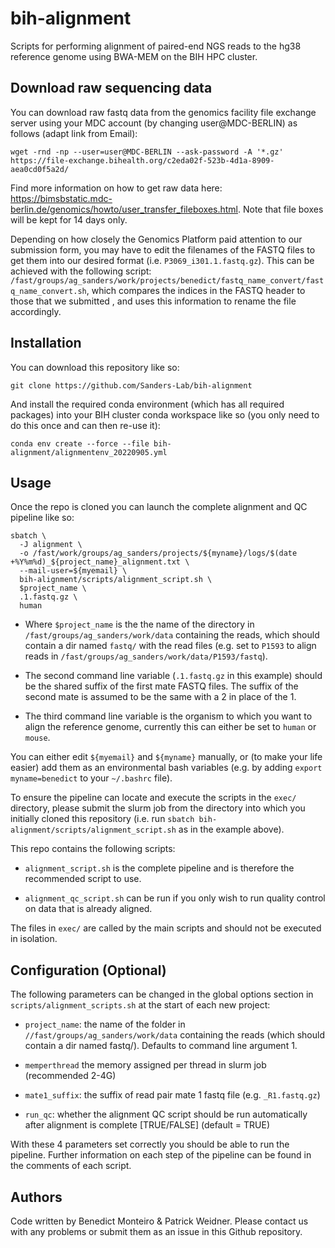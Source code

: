 # bih-alignment

Scripts for performing alignment of paired-end NGS reads to the hg38 reference genome using BWA-MEM on the BIH HPC cluster. 

## Download raw sequencing data

You can download raw fastq data from the genomics facility file exchange server using your MDC account (by changing user@MDC-BERLIN) as follows (adapt link from Email):

```
wget -rnd -np --user=user@MDC-BERLIN --ask-password -A '*.gz'  https://file-exchange.bihealth.org/c2eda02f-523b-4d1a-8909-aea0cd0f5a2d/
```

Find more information on how to get raw data here: https://bimsbstatic.mdc-berlin.de/genomics/howto/user_transfer_fileboxes.html.
Note that file boxes will be kept for 14 days only.

Depending on how closely the Genomics Platform paid attention to our submission form, you may have to edit the filenames of the FASTQ files to get them into our desired format (i.e. `P3069_i301.1.fastq.gz`). 
This can be achieved with the following script: `/fast/groups/ag_sanders/work/projects/benedict/fastq_name_convert/fastq_name_convert.sh`, which compares the indices in the FASTQ header to those that we submitted , and uses this information to rename the file accordingly. 

## Installation

You can download this repository like so:

```
git clone https://github.com/Sanders-Lab/bih-alignment
```

And install the required conda environment (which has all required packages) into your BIH cluster conda workspace like so (you only need to do this once and can then re-use it):

```
conda env create --force --file bih-alignment/alignmentenv_20220905.yml
```

## Usage 

Once the repo is cloned you can launch the complete alignment and QC pipeline like so:
```
sbatch \
  -J alignment \
  -o /fast/work/groups/ag_sanders/projects/${myname}/logs/$(date +%Y%m%d)_${project_name}_alignment.txt \
  --mail-user=${myemail} \
  bih-alignment/scripts/alignment_script.sh \
  $project_name \
  .1.fastq.gz \
  human
```
* Where `$project_name` is the the name of the directory in `/fast/groups/ag_sanders/work/data` containing the reads, which should contain a dir named `fastq/` with the read files (e.g. set to `P1593` to align reads in `/fast/groups/ag_sanders/work/data/P1593/fastq`). 

* The second command line variable (`.1.fastq.gz` in this example) should be the shared suffix of the first mate FASTQ files. The suffix of the second mate is assumed to be the same with a 2 in place of the 1.

* The third command line variable is the organism to which you want to align the reference genome, currently this can either be set to `human` or `mouse`.

You can either edit `${myemail}` and `${myname}` manually, or (to make your life easier) add them as an environmental bash variables (e.g. by adding `export myname=benedict` to your `~/.bashrc` file). 

To ensure the pipeline can locate and execute the scripts in the `exec/` directory, please submit the slurm job from the directory into which you initially cloned this repository (i.e. run `sbatch bih-alignment/scripts/alignment_script.sh` as in the example above). 

This repo contains the following scripts:

* `alignment_script.sh` is the complete pipeline and is therefore the recommended script to use.

* `alignment_qc_script.sh` can be run if you only wish to run quality control on data that is already aligned.

The files in `exec/` are called by the main scripts and should not be executed in isolation.  


## Configuration (Optional)

The following parameters can be changed in the global options section in `scripts/alignment_scripts.sh` at the start of each new project:

* `project_name`: the name of the folder in `//fast/groups/ag_sanders/work/data` containing the reads (which should contain a dir named fastq/). Defaults to command line argument 1.

* `memperthread` the memory assigned per thread in slurm job (recommended 2-4G)

* `mate1_suffix`: the suffix of read pair mate 1 fastq file (e.g. `_R1.fastq.gz`)

* `run_qc`: whether the alignment QC script should be run automatically after alignment is complete [TRUE/FALSE] (default = TRUE)

With these 4 parameters set correctly you should be able to run the pipeline. Further information on each step of the pipeline can be found in the comments of each script.

## Authors 

Code written by Benedict Monteiro & Patrick Weidner. Please contact us with any problems or submit them as an issue in this Github repository.
